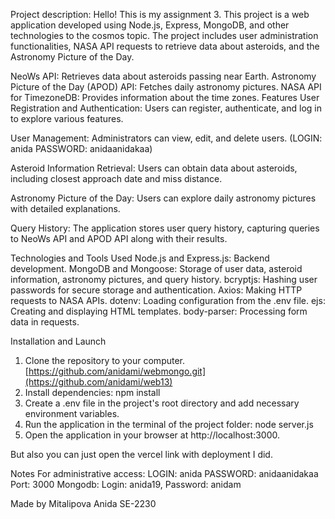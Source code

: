 Project description:
Hello! This is my assignment 3. This project is a web application developed using Node.js, Express, MongoDB, and 
other technologies to the cosmos topic. The project includes user administration functionalities, NASA API requests to retrieve data about asteroids, 
and the Astronomy Picture of the Day.

NeoWs API: Retrieves data about asteroids passing near Earth.
Astronomy Picture of the Day (APOD) API: Fetches daily astronomy pictures.
NASA API for TimezoneDB: Provides information about the time zones.
Features
User Registration and Authentication: Users can register, authenticate, and log in to explore various features.

User Management: Administrators can view, edit, and delete users. (LOGIN: anida PASSWORD: anidaanidakaa)

Asteroid Information Retrieval: Users can obtain data about asteroids, including closest approach date and miss distance.

Astronomy Picture of the Day: Users can explore daily astronomy pictures with detailed explanations.

Query History: The application stores user query history, capturing queries to NeoWs API and APOD API along with their results.

Technologies and Tools Used
Node.js and Express.js: Backend development.
MongoDB and Mongoose: Storage of user data, asteroid information, astronomy pictures, and query history.
bcryptjs: Hashing user passwords for secure storage and authentication.
Axios: Making HTTP requests to NASA APIs.
dotenv: Loading configuration from the .env file.
ejs: Creating and displaying HTML templates.
body-parser: Processing form data in requests.

Installation and Launch
1. Clone the repository to your computer.
[https://github.com/anidami/webmongo.git](https://github.com/anidami/web13)
2. Install dependencies:
npm install
3. Create a .env file in the project's root directory and add necessary environment variables.
4. Run the application in the terminal of the project folder:
node server.js
5. Open the application in your browser at http://localhost:3000.

But also you can just open the vercel link with deployment I did.

Notes
For administrative access: LOGIN: anida PASSWORD: anidaanidakaa
Port: 3000
Mongodb: Login: anida19, Password: anidam

Made by Mitalipova Anida SE-2230
